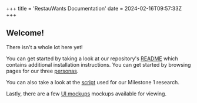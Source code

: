 +++
title = 'RestauWants Documentation'
date = 2024-02-16T09:57:33Z
+++

## Welcome!
There isn't a whole lot here yet!

You can get started by taking a look at our repository's [README](https://github.com/restauwants/restauwants?tab=readme-ov-file#readme) which contains additional installation instructions. You can get started by browsing pages for our three [personas](/restauwants/personas).

You can also take a look at the [script](/restauwants/research/interviews/v2/script) used for our Milestone 1 research.

Lastly, there are a few [UI mockups](/restauwants/ui-ux/mockups) mockups available for viewing.
